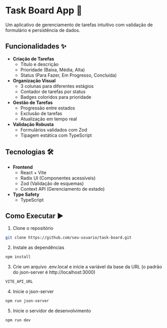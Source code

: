 # Task Board App 🚀

Um aplicativo de gerenciamento de tarefas intuitivo com validação de formulário e persistência de dados.

## Funcionalidades ✨

- **Criação de Tarefas**
  - Título e descrição
  - Prioridade (Baixa, Média, Alta)
  - Status (Para Fazer, Em Progresso, Concluída)
- **Organização Visual**
  - 3 colunas para diferentes estágios
  - Contador de tarefas por status
  - Badges coloridos para prioridade
- **Gestão de Tarefas**
  - Progressão entre estados
  - Exclusão de tarefas
  - Atualização em tempo real
- **Validação Robusta**
  - Formulários validados com Zod
  - Tipagem estática com TypeScript

## Tecnologias 🛠️

- **Frontend**
  - React + Vite
  - Radix UI (Componentes acessíveis)
  - Zod (Validação de esquemas)
  - Context API (Gerenciamento de estado)
- **Type Safety**
  - TypeScript

## Como Executar ▶️

1. Clone o repositório

```bash
git clone https://github.com/seu-usuario/task-board.git
```

2. Instale as dependências

```bash
npm install
```

3. Crie um arquivo .env.local e inicie a variável da base da URL (o padrão do json-server é http://localhost:3000)

```bash
VITE_API_URL
```

4. Inicie o json-server

```bash
npm run json-server
```

5. Inicie o servidor de desenvolvimento

```bash
npm run dev
```
